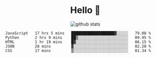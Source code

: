 <h1 align="center">Hello 👋 </h3>

<p align="center">
  <img src="https://github-readme-stats.vercel.app/api?username=syeehyn&hide=stars,prs,issues,contribs&count_private=true&hide_title=true" alt="github stats" />
</p>

<!--START_SECTION:waka-->
```text
JavaScript   17 hrs 5 mins   ███████████████████▓░░░░░   79.08 % 
Python       2 hrs 9 mins    ██▒░░░░░░░░░░░░░░░░░░░░░░   09.95 % 
HTML         1 hr 19 mins    █▓░░░░░░░░░░░░░░░░░░░░░░░   06.15 % 
JSON         28 mins         ▓░░░░░░░░░░░░░░░░░░░░░░░░   02.20 % 
CSS          17 mins         ▒░░░░░░░░░░░░░░░░░░░░░░░░   01.34 % 
```
<!--END_SECTION:waka-->
